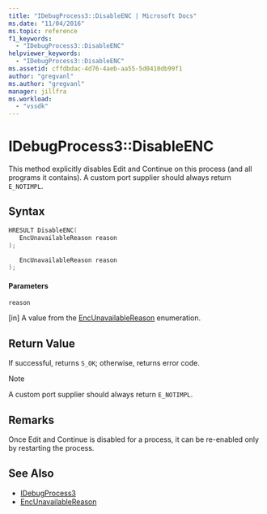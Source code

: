 ```yaml
---
title: "IDebugProcess3::DisableENC | Microsoft Docs"
ms.date: "11/04/2016"
ms.topic: reference
f1_keywords:
  - "IDebugProcess3::DisableENC"
helpviewer_keywords:
  - "IDebugProcess3::DisableENC"
ms.assetid: cffdbdac-4d76-4aeb-aa55-5d0410db99f1
author: "gregvanl"
ms.author: "gregvanl"
manager: jillfra
ms.workload:
  - "vssdk"
---
```

# IDebugProcess3::DisableENC
This method explicitly disables Edit and Continue on this process (and all programs it contains). A custom port supplier should always return `E_NOTIMPL`.

## Syntax

```cpp
HRESULT DisableENC(
   EncUnavailableReason reason
);
```

```csharp
   EncUnavailableReason reason
);
```

#### Parameters
 `reason`

 [in] A value from the [EncUnavailableReason](../../../extensibility/debugger/reference/encunavailablereason.md) enumeration.

## Return Value
 If successful, returns `S_OK`; otherwise, returns error code.

> [!NOTE]
> A custom port supplier should always return `E_NOTIMPL`.

## Remarks
 Once Edit and Continue is disabled for a process, it can be re-enabled only by restarting the process.

## See Also
- [IDebugProcess3](../../../extensibility/debugger/reference/idebugprocess3.md)
- [EncUnavailableReason](../../../extensibility/debugger/reference/encunavailablereason.md)